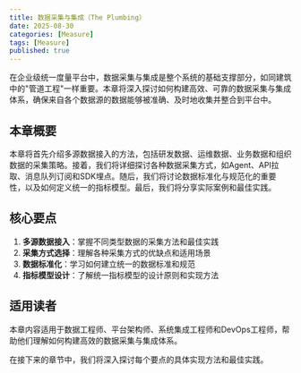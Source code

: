 ```yaml
---
title: 数据采集与集成（The Plumbing）
date: 2025-08-30
categories: [Measure]
tags: [Measure]
published: true
---
```


在企业级统一度量平台中，数据采集与集成是整个系统的基础支撑部分，如同建筑中的"管道工程"一样重要。本章将深入探讨如何构建高效、可靠的数据采集与集成体系，确保来自各个数据源的数据能够被准确、及时地收集并整合到平台中。

## 本章概要

本章将首先介绍多源数据接入的方法，包括研发数据、运维数据、业务数据和组织数据的采集策略。接着，我们将详细探讨各种数据采集方式，如Agent、API拉取、消息队列订阅和SDK埋点。随后，我们将讨论数据标准化与规范化的重要性，以及如何定义统一的指标模型。最后，我们将分享实际案例和最佳实践。

## 核心要点

1. **多源数据接入**：掌握不同类型数据的采集方法和最佳实践
2. **采集方式选择**：理解各种采集方式的优缺点和适用场景
3. **数据标准化**：学习如何建立统一的数据标准和规范
4. **指标模型设计**：了解统一指标模型的设计原则和实现方法

## 适用读者

本章内容适用于数据工程师、平台架构师、系统集成工程师和DevOps工程师，帮助他们理解如何构建高效的数据采集与集成体系。

在接下来的章节中，我们将深入探讨每个要点的具体实现方法和最佳实践。
